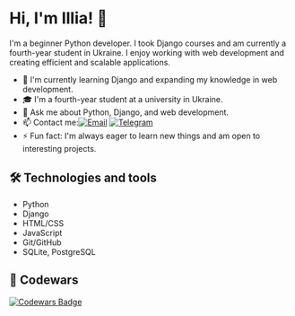 # Hi, I'm Illia! 👋

I'm a beginner Python developer. I took Django courses and am currently a fourth-year student in Ukraine. I enjoy working with web development and creating efficient and scalable applications.

- 🌱 I'm currently learning Django and expanding my knowledge in web development.
- 🎓 I'm a fourth-year student at a university in Ukraine.
- 💬 Ask me about Python, Django, and web development.
- 📫 Contact me:[![Email](https://img.shields.io/badge/Email-ilyaban2004@gmail.com-red?style=flat-square&logo=gmail&logoColor=white)](mailto:ilyaban2004@gmail.com)
[![Telegram](https://img.shields.io/badge/Telegram-@IllyaVar-blue?style=flat-square&logo=telegram&logoColor=white)](https://t.me/IllyaVar)
- ⚡ Fun fact: I'm always eager to learn new things and am open to interesting projects.

## 🛠 Technologies and tools
- Python
- Django
- HTML/CSS
- JavaScript
- Git/GitHub
- SQLite, PostgreSQL
  
## 🏅 Codewars
[![Codewars Badge](https://www.codewars.com/users/Katana2004/badges/large)](https://www.codewars.com/users/Katana2004)
